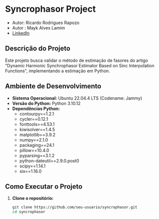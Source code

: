 # Syncrophasor Project
* Autor: Ricardo Rodrigues Rapozo
* Autor : Mayk Alves Lamim
* [LinkedIn](www.linkedin.com/in/ricardo-rodrigues-rapozo-569560227)  
## Descrição do Projeto

Este projeto busca validar o método de estimação de fasores do artigo "Dynamic Harmonic Synchrophasor Estimator Based on Sinc Interpolation Functions", implementando a estimação em Python.


## Ambiente de Desenvolvimento

- **Sistema Operacional:** Ubuntu 22.04.4 LTS (Codename: Jammy)
- **Versão do Python:** Python 3.10.12
- **Dependências Python:**
  - contourpy==1.2.1
  - cycler==0.12.1
  - fonttools==4.53.1
  - kiwisolver==1.4.5
  - matplotlib==3.9.2
  - numpy==2.1.0
  - packaging==24.1
  - pillow==10.4.0
  - pyparsing==3.1.2
  - python-dateutil==2.9.0.post0
  - scipy==1.14.1
  - six==1.16.0

## Como Executar o Projeto

1. **Clone o repositório:**
   ```bash
   git clone https://github.com/seu-usuario/syncrophasor.git
   cd syncrophasor
